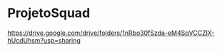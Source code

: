 # ProjetoSquad
https://drive.google.com/drive/folders/1nRbo30fSzda-eM4SqVCCZlX-hUcdUhsm?usp=sharing
